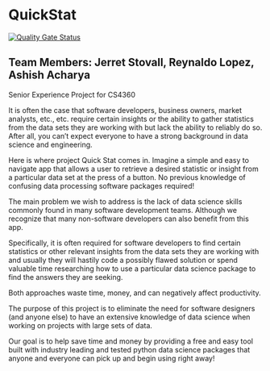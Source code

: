 # QuickStat

[![Quality Gate Status](https://sonarcloud.io/api/project_badges/measure?project=TheGerbilvonSteuben_QuickStat&metric=alert_status)](https://sonarcloud.io/summary/new_code?id=TheGerbilvonSteuben_QuickStat)

## **Team Members: Jerret Stovall, Reynaldo Lopez, Ashish Acharya**

Senior Experience Project for CS4360

It is often the case that software developers, business owners, market analysts, etc., etc. require certain insights or the ability to gather statistics from the data sets they are working with but lack the ability to reliably do so. After all, you can’t expect everyone to have a strong background in data science and engineering.

Here is where project Quick Stat comes in. Imagine a simple and easy to navigate app that allows a user to retrieve a desired statistic or insight from a particular data set at the press of a button. No previous knowledge of confusing data processing software packages required!

The main problem we wish to address is the lack of data science skills commonly found in many software development teams. Although we recognize that many non-software developers can also benefit from this app.

Specifically, it is often required for software developers to find certain statistics or other relevant insights from the data sets they are working with and usually they will hastily code a possibly flawed solution or spend valuable time researching how to use a particular data science package to find the answers they are seeking.

Both approaches waste time, money, and can negatively affect productivity.

The purpose of this project is to eliminate the need for software designers (and anyone else) to have an extensive knowledge of data science when working on projects with large sets of data.

Our goal is to help save time and money by providing a free and easy tool built with industry leading and tested python data science packages that anyone and everyone can pick up and begin using right away!
